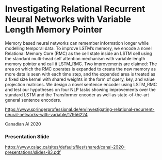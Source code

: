 # Investigating Relational Recurrent Neural Networks with Variable Length Memory Pointer

Memory based neural networks can remember information longer while modelling temporal data. To improve LSTM’s memory, we encode a novel Relational Memory Core (RMC) as the cell state inside an LSTM cell using the standard multi-head self attention mechanism with variable length memory pointer and call it LSTM_RMC. Two improvements are claimed: The area on which the RMC operates is expanded to create the new memory as more data is seen with each time step, and the expanded area is treated as a fixed size kernel with shared weights in the form of query, key, and value projection matrices. We design a novel sentence encoder using LSTM_RMC and test our hypotheses on four NLP tasks showing improvements over the standard LSTM and the Transformer encoder as well as state-of-the-art general sentence encoders.

https://www.springerprofessional.de/en/investigating-relational-recurrent-neural-networks-with-variable/17956224

Canadian AI 2020

### Presentation Slide

https://www.caiac.ca/sites/default/files/shared/canai-2020-presentations/slides-83.pdf 